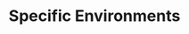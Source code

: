 ---
# Accomplishments widget.
widget: "howto"  # See https://sourcethemes.com/academic/docs/page-builder/
headless: true  # This file represents a page section.
active: true  # Activate this widget? true/false
weight: 4  # Order that this section will appear.
title: "Specific Environments"
subtitle: ""

# Date format
#   Refer to https://sourcethemes.com/academic/docs/customization/#date-format
date_format: "Jan 2006"

# Accomplishments.
#   Add/remove as many `[[item]]` blocks below as you like.
#   `title`, `organization` and `date_start` are the required parameters.
#   Leave other parameters empty if not required.
#   Begin/end multi-line descriptions with 3 quotes `"""`.
item:
smallItem: 
 - title: "Delete a Repository from Azure Container Registry"
   summary: "github.co"
   linkText: ""
   linkUrl: "https://github.com/Azure/azure-cli/issues/2445"
   openNewWindow: 
   image: "https://res.cloudinary.com/agile-seo/image/fetch/w_62,dpr_1.0,d_blank_am8gzx.png/https%3A%2F%2Flogo.clearbit.com%2Fgithub.com%3Fsize%3D250"
 - title: "Azure Container Registry Repositories"
   summary: "docs.microsoft.com"
   linkText: ""
   linkUrl: "https://docs.microsoft.com/en-us/azure/container-registry/container-registry-repositories"
   openNewWindow: 
   image: "https://res.cloudinary.com/agile-seo/image/fetch/w_62,dpr_1.0,d_blank_am8gzx.png/https%3A%2F%2Flogo.clearbit.com%2Fdocs.microsoft.com%3Fsize%3D250"
 - title: "Using Oracle Container Cloud Service to push a Docker Image to a Docker Repository"
   summary: "docs.oracle.com"
   linkText: ""
   linkUrl: "https://docs.oracle.com/en/cloud/iaas/container-cloud/contu/pushing-docker-image-docker-repository.html"
   openNewWindow: 
   image: "https://res.cloudinary.com/agile-seo/image/fetch/w_62,dpr_1.0,d_blank_am8gzx.png/https%3A%2F%2Flogo.clearbit.com%2Fdocs.oracle.com%3Fsize%3D250"
 
---